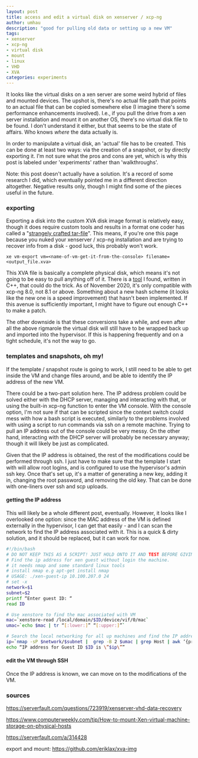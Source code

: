 ```yaml
---
layout: post
title: access and edit a virtual disk on xenserver / xcp-ng
author: umhau
description: "good for pulling old data or setting up a new VM"
tags: 
- xenserver
- xcp-ng
- virtual disk
- mount
- linux
- VHD
- XVA
categories: experiments
---
```


It looks like the virtual disks on a xen server are some weird hybrid of files and mounted devices. The upshot is, there's no actual file path that points to an actual file that can be copied somewhere else (I imagine there's some performance enhancements involved). I.e., if you pull the drive from a xen server installation and mount it on another OS, there's no virtual disk file to be found. I don't understand it either, but that seems to be the state of affairs. Who knows _where_ the data actually is.

In order to manipulate a virtual disk, an 'actual' file has to be created. This can be done at least two ways: via the creation of a snapshot, or by directly exporting it. I'm not sure what the pros and cons are yet, which is why this post is labeled under 'experiments' rather than 'walkthroughs'.

Note: this post doesn't actually have a solution. It's a record of some research I did, which eventually pointed me in a different direction altogether. Negative results only, though I might find some of the pieces useful in the future.

### exporting

Exporting a disk into the custom XVA disk image format is relatively easy, though it does require custom tools and results in a format one coder has called a "[strangely crafted tar-file](https://github.com/eriklax/xva-img)". This means, if you're one this page because you nuked your xenserver / xcp-ng installation and are trying to recover info from a disk - good luck, this probably won't work.

```
xe vm-export vm=<name-of-vm-get-it-from-the-console> filename=<output_file.xva>
```

This XVA file is basically a complete physical disk, which means it's not going to be easy to pull anything off of it.  There is a [tool](https://github.com/eriklax/xva-img) I found, written in C++, that could do the trick.  As of November 2020, it's only compatible with xcp-ng 8.0, not 8.1 or above. Something about a new hash scheme (it looks like the new one is a speed improvement) that hasn't been implemented. If this avenue is sufficiently important, I might have to figure out enough C++ to make a patch.

The other downside is that these conversions take a while, and even after all the above rigmarole the virtual disk will still have to be wrapped back up and imported into the hypervisor. If this is happening frequently and on a tight schedule, it's not the way to go.

### templates and snapshots, oh my!

If the template / snapshot route is going to work, I still need to be able to get inside the VM and change files around, and be able to identify the IP address of the new VM.  

There could be a two-part solution here. The IP address problem could be solved either with the DHCP server, managing and interacting with that, or using the built-in xcp-ng function to enter the VM console. With the console option, I'm not sure if that can be scripted since the context switch could mess with how a bash script is executed, similarly to the problems involved with using a script to run commands via ssh on a remote machine. Trying to pull an IP address out of the console could be very messy. On the other hand, interacting with the DHCP server will probably be necessary anyway; though it will likely be just as complicated.

Given that the IP address is obtained, the rest of the modifications could be performed through ssh.  I just have to make sure that the template I start with will allow root logins, and is configured to use the hypervisor's admin ssh key.  Once that's set up, it's a matter of generating a new key, adding it in, changing the root password, and removing the old key. That can be done with one-liners over ssh and scp uploads.

#### getting the IP address

This will likely be a whole different post, eventually. However, it looks like I overlooked one option: since the MAC address of the VM is defined externally in the hypervisor, I can get that easily - and I can scan the network to find the IP address associated with it.  This is a quick & dirty solution, and it should be replaced, but it can work for now.

```bash 
#!/bin/bash
# DO NOT KEEP THIS AS A SCRIPT! JUST HOLD ONTO IT AND TEST BEFORE GIVING ONE-LINERS
# Find the ip address for xen guest without login the machine.
# it needs nmap and some standard linux tools
# install nmap e.g apt-get install nmap
# USAGE: ./xen-guest-ip 10.100.207.0 24
# set -x
network=$1
subnet=$2
printf “Enter guest ID: “
read ID

# Use xenstore to find the mac associated with VM
mac=`xenstore-read /local/domain/$ID/device/vif/0/mac`
umac=`echo $mac | tr “[:lower:]” “[:upper:]”`

# Search the local networking for all up machines and find the IP address.
ip=`nmap -sP $network/$subnet |  grep -B 2 $umac | grep Host | awk ‘{print $2}’`
echo “IP address for Guest ID $ID is \”$ip\””
```


#### edit the VM through SSH

Once the IP address is known, we can move on to the modifications of the VM.


### sources

https://serverfault.com/questions/723919/xenserver-vhd-data-recovery

https://www.computerweekly.com/tip/How-to-mount-Xen-virtual-machine-storage-on-physical-hosts

https://serverfault.com/a/314428

export and mount: https://github.com/eriklax/xva-img